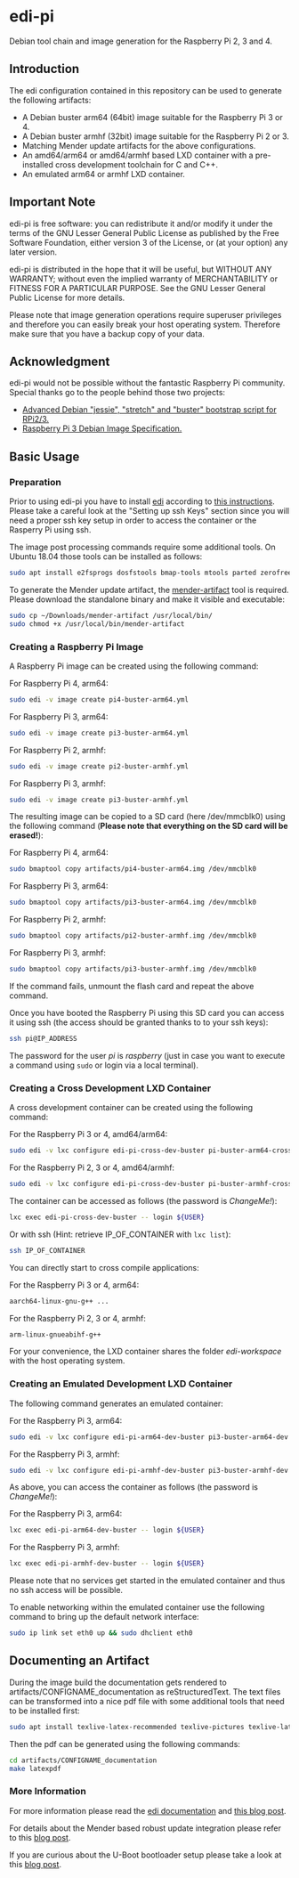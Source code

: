 # edi-pi

Debian tool chain and image generation for the Raspberry Pi 2, 3 and 4.

## Introduction

The edi configuration contained in this repository can be used to
generate the following artifacts:

* A Debian buster arm64 (64bit) image suitable for the Raspberry Pi 3 or 4.
* A Debian buster armhf (32bit) image suitable for the Raspberry Pi 2 or 3.
* Matching Mender update artifacts for the above configurations.
* An amd64/arm64 or amd64/armhf based LXD container with a pre-installed
cross development toolchain for C and C++.
* An emulated arm64 or armhf LXD container.

## Important Note

edi-pi is free software: you can redistribute it and/or modify
it under the terms of the GNU Lesser General Public License as published by
the Free Software Foundation, either version 3 of the License, or
(at your option) any later version.

edi-pi is distributed in the hope that it will be useful,
but WITHOUT ANY WARRANTY; without even the implied warranty of
MERCHANTABILITY or FITNESS FOR A PARTICULAR PURPOSE.  See the
GNU Lesser General Public License for more details.

Please note that image generation operations require superuser privileges
and therefore you can easily break your host operating system. Therefore
make sure that you have a backup copy of your data.

## Acknowledgment

edi-pi would not be possible without the fantastic Raspberry Pi community.
Special thanks go to the people behind those two projects:

* [Advanced Debian "jessie", "stretch" and "buster" bootstrap script for RPi2/3.](https://github.com/drtyhlpr/rpi23-gen-image)
* [Raspberry Pi 3 Debian Image Specification.](https://github.com/Debian/raspi3-image-spec)


## Basic Usage

### Preparation

Prior to using edi-pi you have to install [edi](https://www.get-edi.io)
according to
[this instructions](https://docs.get-edi.io/en/latest/getting_started.html).
Please take a careful look at the "Setting up ssh Keys" section since you
will need a proper ssh key setup in order to access the container or
the Rasperry Pi using ssh.

The image post processing commands require some additional tools. On
Ubuntu 18.04 those tools can be installed as follows:

``` bash
sudo apt install e2fsprogs dosfstools bmap-tools mtools parted zerofree python3-sphinx
```

To generate the Mender update artifact, the [mender-artifact](https://docs.mender.io/2.2/downloads)
tool is required. Please download the standalone binary and make it visible and executable:

``` bash
sudo cp ~/Downloads/mender-artifact /usr/local/bin/
sudo chmod +x /usr/local/bin/mender-artifact
```

### Creating a Raspberry Pi Image

A Raspberry Pi image can be created using the following command:

For Raspberry Pi 4, arm64:

``` bash
sudo edi -v image create pi4-buster-arm64.yml
```

For Raspberry Pi 3, arm64:

``` bash
sudo edi -v image create pi3-buster-arm64.yml
```

For Raspberry Pi 2, armhf:

``` bash
sudo edi -v image create pi2-buster-armhf.yml
```

For Raspberry Pi 3, armhf:

``` bash
sudo edi -v image create pi3-buster-armhf.yml
```

The resulting image can be copied to a SD card (here /dev/mmcblk0)
using the following command
(**Please note that everything on the SD card will be erased!**):

For Raspberry Pi 4, arm64:

``` bash
sudo bmaptool copy artifacts/pi4-buster-arm64.img /dev/mmcblk0
```

For Raspberry Pi 3, arm64:

``` bash
sudo bmaptool copy artifacts/pi3-buster-arm64.img /dev/mmcblk0
```

For Raspberry Pi 2, armhf:

``` bash
sudo bmaptool copy artifacts/pi2-buster-armhf.img /dev/mmcblk0
```

For Raspberry Pi 3, armhf:

``` bash
sudo bmaptool copy artifacts/pi3-buster-armhf.img /dev/mmcblk0
```

If the command fails, unmount the flash card and repeat the above command.

Once you have booted the Raspberry Pi using this SD card you can
access it using ssh (the access should be granted thanks to to your
ssh keys):

``` bash
ssh pi@IP_ADDRESS
```

The password for the user _pi_ is _raspberry_ (just in case you want to
execute a command using `sudo` or login via a local terminal).

### Creating a Cross Development LXD Container

A cross development container can be created using the
following command:

For the Raspberry Pi 3 or 4, amd64/arm64:

``` bash
sudo edi -v lxc configure edi-pi-cross-dev-buster pi-buster-arm64-cross-dev.yml
```

For the Raspberry Pi 2, 3 or 4, amd64/armhf:

``` bash
sudo edi -v lxc configure edi-pi-cross-dev-buster pi-buster-armhf-cross-dev.yml
```

The container can be accessed as follows (the password is _ChangeMe!_):

``` bash
lxc exec edi-pi-cross-dev-buster -- login ${USER}
```

Or with ssh (Hint: retrieve IP_OF_CONTAINER with `lxc list`):

``` bash
ssh IP_OF_CONTAINER
```

You can directly start to cross compile applications:


For the Raspberry Pi 3 or 4, arm64:

``` bash
aarch64-linux-gnu-g++ ...
```

For the Raspberry Pi 2, 3 or 4, armhf:

``` bash
arm-linux-gnueabihf-g++
```

For your convenience, the LXD container shares the folder _edi-workspace_
with the host operating system.

### Creating an Emulated Development LXD Container

The following command generates an emulated container:

For the Raspberry Pi 3, arm64:

``` bash
sudo edi -v lxc configure edi-pi-arm64-dev-buster pi3-buster-arm64-dev.yml
```

For the Raspberry Pi 3, armhf:

``` bash
sudo edi -v lxc configure edi-pi-armhf-dev-buster pi3-buster-armhf-dev.yml
```

As above, you can access the container as follows (the password is _ChangeMe!_):

For the Raspberry Pi 3, arm64:

``` bash
lxc exec edi-pi-arm64-dev-buster -- login ${USER}
```

For the Raspberry Pi 3, armhf:

``` bash
lxc exec edi-pi-armhf-dev-buster -- login ${USER}
```

Please note that no services get started in the emulated container and thus
no ssh access will be possible.

To enable networking within the emulated container use the following command
to bring up the default network interface:

``` bash
sudo ip link set eth0 up && sudo dhclient eth0
```

## Documenting an Artifact

During the image build the documentation gets rendered to artifacts/CONFIGNAME_documentation
as reStructuredText. The text files can be transformed into a nice pdf file with some
additional tools that need to be installed first:

``` bash
sudo apt install texlive-latex-recommended texlive-pictures texlive-latex-extra latexmk
```

Then the pdf can be generated using the following commands:

``` bash
cd artifacts/CONFIGNAME_documentation
make latexpdf
```

### More Information

For more information please read the [edi documentation](https://docs.get-edi.io) and
[this blog post](https://www.get-edi.io/A-new-Approach-to-Operating-System-Image-Generation/).

For details about the Mender based robust update integration please refer to this
[blog post](https://www.get-edi.io/Updating-a-Debian-Based-IoT-Fleet/).

If you are curious about the U-Boot bootloader setup please take a look at this
[blog post](https://www.get-edi.io/Booting-Debian-with-U-Boot/).
